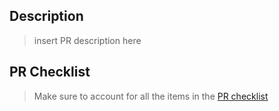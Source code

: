 ## Description

> insert PR description here

## PR Checklist

> Make sure to account for all the items in the [PR checklist](https://github.com/CSSS/wall_e/wiki/4.-PR-Checklist)

